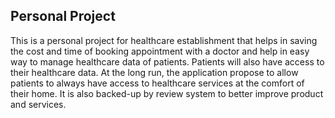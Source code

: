 ## Personal Project
 This is a personal project for healthcare establishment that helps in saving the cost and time of booking appointment with a doctor and help in easy way to manage healthcare data of patients. 
 Patients will also have access to their healthcare data. At the long run, the application propose to allow patients to always have access to healthcare services at the comfort of their home. 
It is also backed-up by review system to better improve product and services.
